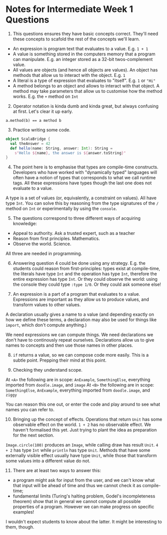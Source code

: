 # Notes for Intermediate Week 1 Questions

1. This questions ensures they have basic concepts correct. They'll need these concepts to scafold the rest of the concepts we'll learn.

- An expression is program text that evaluates to a value. E.g. `1 + 1`
- A value is something stored in the computers memory that a program can manipulate. E.g. an integer stored as a 32-bit twos-complement value.
- All values are objects (and hence all objects are values). An object has methods that allow us to interact with the object. E.g. `1`
- A literal is a type of expression that evaluates to "itself". E.g. `1` or `"Hi"`
- A method belongs to an object and allows to interact with that object. A method may take parameters that allow us to customise how the method works. E.g. the `+` method on `Int`


2. Operator notation is kinda dumb and kinda great, but always confusing at first. Let's clear it up early.

`a.method(b) == a method b`


3. Practice writing some code.

```scala
object ScalaBridge {
  val theAnswer = 42
  def hello(name: String, answer: Int): String = 
    s"Hello ${name}, the answer is ${answer.toString}"
}
```


4. The point here is to emphasise that types are compile-time constructs. Developers who have worked with "dynamically typed" languages will often have a notion of types that corresponds to what we call runtime tags. All these expressions have types though the last one does not evaluate to a value.

A type is a set of values (or, equivalently, a constraint on values). All have type `Int`. You can solve this by reasoning from the type signatures of the `/` method on `Int` or experimentally by using the `console`.


5. The questions correspond to three different ways of acquiring knowledge:

- Appeal to authority. Ask a trusted expert, such as a teacher
- Reason from first principles. Mathematics.
- Observe the world. Science.

All three are needed in programming.


6. Answering question 4 could be done using any strategy. E.g. the students could reason from first-principles: types exist at compile-time, the literals have type `Int` and the operation has type `Int`, therefore the entire expression has type `Int`. Or they could observe the world: using the console they could type `:type 1/0`. Or they could ask someone else!


7. An expression is a part of a program that evaluates to a value. Expressions are important as they allow us to produce values, and transform values to other values.

A declaration usually gives a name to a value (and depending exactly on how we define these terms, a declaration may also be used for things like `import`, which don't compute anything.)

We need expressions we can compute things. We need declarations we don't have to continously repeat ourselves. Declarations allow us to give names to concepts and then use those names in other places.


8. `if` returns a value, so we can compose code more easily. This is a subtle point. Prepping their mind at this point.


9. Checking they understand scope.

At `<A>` the following are in scope: `AnExample`, `SomethingElse`, everything imported from `doodle.image`, and `image`
At `<B>` the following are in scope: `SomethingElse`, `AnExample`, everything imported from `doodle.image`, and `ziggy`

You can reason this one out, or enter the code and play around to see what names you can refer to.


10. Bringing up the concept of effects. Operations that return `Unit` has some observable effect on the world. `1 + 2` has no observable effect. We haven't formalised this yet. Just trying to plant the idea as preparation for the next section.

`Image.circle(100)` produces an `Image`, while calling draw has result `Unit`. `4 + 2` has type `Int` while `println` has type `Unit`. Methods that have some externally visible effect usually have type `Unit`, while those that transform some values into a different value do not.


11. There are at least two ways to answer this:
 
- a program might ask for input from the user, and we can't know what that input will be ahead of time and thus we cannot check it as compile-time;
- fundamental limits (Turing's halting problem, Godel's incompleteness theorem) show that in general we cannot compute all possible properties of a program. However we can make progress on specific examples!

I wouldn't expect students to know about the latter. It might be interesting to them, though.

